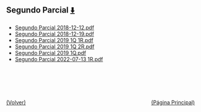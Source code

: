 
<html>
<body>
<h2>Segundo Parcial <a href="https://downgit.github.io/#/home?url=https://github.com/Apuntes-FIUBA/Apuntes-Electronica/tree/main/86 - Electrónica/8604 - Analisis de Circuitos/Examenes/Segundo Parcial" style="font-size:20px">  ⬇️ </a></h2>
<ul>
    <li><a href="Segundo Parcial 2018-12-12.pdf">Segundo Parcial 2018-12-12.pdf</a></li>
    <li><a href="Segundo Parcial 2018-12-19.pdf">Segundo Parcial 2018-12-19.pdf</a></li>
    <li><a href="Segundo Parcial 2019 1Q 1R.pdf">Segundo Parcial 2019 1Q 1R.pdf</a></li>
    <li><a href="Segundo Parcial 2019 1Q 2R.pdf">Segundo Parcial 2019 1Q 2R.pdf</a></li>
    <li><a href="Segundo Parcial 2019 1Q.pdf">Segundo Parcial 2019 1Q.pdf</a></li>
    <li><a href="Segundo Parcial 2022-07-13 1R.pdf">Segundo Parcial 2022-07-13 1R.pdf</a></li>
</ul>
</body>
</html>





<br><br><br><br><br><a href="../" style="float: left">(Volver)</a> <a href="https://apuntes-fiuba.github.io/Apuntes-Electronica" style="float: right">(Página Principal)</a>
